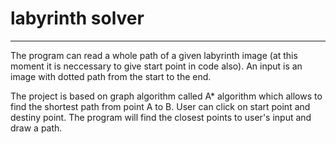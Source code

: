 # labyrinth solver
---
The program can read a whole path of a given labyrinth image (at this moment
it is neccessary to give start point in code also). An input is an image 
with dotted path from the start to the end.

The project is based on graph algorithm called A* algorithm which allows to find the shortest path from point A to B. 
User can click on start point and destiny point. The program will find the closest points to user's input and draw
a path.
